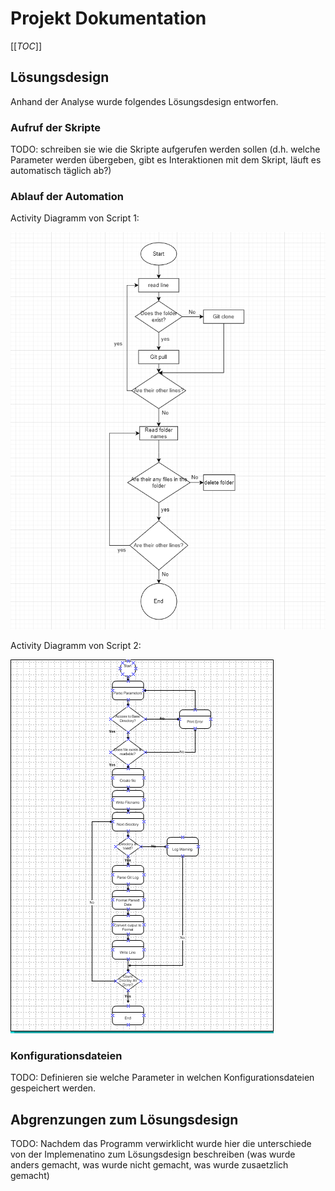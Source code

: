 # Projekt Dokumentation

[[_TOC_]]

## Lösungsdesign
Anhand der Analyse wurde folgendes Lösungsdesign entworfen.

### Aufruf der Skripte

TODO: schreiben sie wie die Skripte aufgerufen werden sollen (d.h. welche Parameter werden übergeben, gibt es Interaktionen mit dem Skript, läuft es automatisch täglich ab?)

### Ablauf der Automation

Activity Diagramm von Script 1: 

![Image of the file](script1.png)


Activity Diagramm von Script 2: 

![Image of the file](./script2.png)

### Konfigurationsdateien

TODO: Definieren sie welche Parameter in welchen Konfigurationsdateien gespeichert werden.

## Abgrenzungen zum Lösungsdesign

TODO: Nachdem das Programm verwirklicht wurde hier die unterschiede von der Implemenatino zum Lösungsdesign beschreiben (was wurde anders gemacht, was wurde nicht gemacht, was wurde zusaetzlich gemacht)

